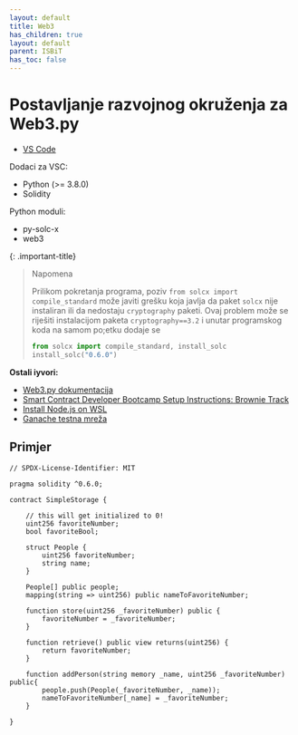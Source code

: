 ```yaml
---
layout: default
title: Web3
has_children: true
layout: default
parent: ISBiT
has_toc: false
---
```


# Postavljanje razvojnog okruženja za Web3.py 

- [VS Code](https://code.visualstudio.com/download)

Dodaci za VSC:

- Python (>= 3.8.0)
- Solidity

Python moduli:

- py-solc-x
- web3

{: .important-title}
> Napomena
>
> Prilikom pokretanja programa, poziv `from solcx import compile_standard` može javiti grešku koja javlja da paket `solcx` nije instaliran ili da nedostaju `cryptography` paketi.
> Ovaj problem može se riješiti instalacijom paketa `cryptography==3.2` i unutar programskog koda na samom po;etku dodaje se 
> ```python
> from solcx import compile_standard, install_solc
> install_solc("0.6.0")
> ```

**Ostali iyvori:**

- [Web3.py dokumentacija](https://web3py.readthedocs.io/en/v5/)
- [Smart Contract Developer Bootcamp Setup Instructions: Brownie Track](https://chain.link/bootcamp/brownie-setup-instructions)
- [Install Node.js on WSL](https://learn.microsoft.com/en-us/windows/dev-environment/javascript/nodejs-on-wsl)
- [Ganache testna mreža](https://github.com/trufflesuite/ganache)

## Primjer

```solidity
// SPDX-License-Identifier: MIT

pragma solidity ^0.6.0;

contract SimpleStorage {
    
    // this will get initialized to 0!
    uint256 favoriteNumber;
    bool favoriteBool;
    
    struct People {
        uint256 favoriteNumber;
        string name;
    }
    
    People[] public people;
    mapping(string => uint256) public nameToFavoriteNumber;
    
    function store(uint256 _favoriteNumber) public {
        favoriteNumber = _favoriteNumber;
    }
    
    function retrieve() public view returns(uint256) {
        return favoriteNumber;
    }
    
    function addPerson(string memory _name, uint256 _favoriteNumber) public{
        people.push(People(_favoriteNumber, _name));
        nameToFavoriteNumber[_name] = _favoriteNumber;
    }    
    
}
```
